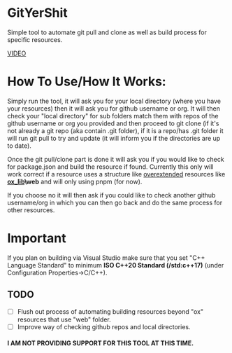 # GitYerShit
Simple tool to automate git pull and clone as well as build process for specific resources.

[VIDEO](https://www.youtube.com/watch?v=0jDLB9kfzFo)

# How To Use/How It Works:
Simply run the tool, it will ask you for your local directory (where you have your resources) then it will ask you for github username or org.
It will then check your "local directory" for sub folders match them with repos of the github username or org you provided and then proceed to git clone (if it's not already a git repo (aka contain .git folder), if it is a repo/has .git folder it will run git pull to try and update (it will inform you if the directories are up to date). 

Once the git pull/clone part is done it will ask you if you would like to check for package.json and build the resource if found. Currently this only will work correct if a resource uses a structure like [overextended](https://github.com/overextended) resources like **[ox_lib](https://github.com/overextended/ox_lib)\web** and will only using pnpm (for now).

If you choose no it will then ask if you could like to check another github username/org in which you can then go back and do the same process for other resources.

# Important
If you plan on building via Visual Studio make sure that you set "C++ Language Standard" to minimum **ISO C++20 Standard (/std:c++17)** (under Configuration Properties->C/C++).

## TODO
- [ ] Flush out process of automating building resources beyond "ox" resources that use "web" folder.
- [ ] Improve way of checking github repos and local directories.

#### I AM NOT PROVIDING SUPPORT FOR THIS TOOL AT THIS TIME.
